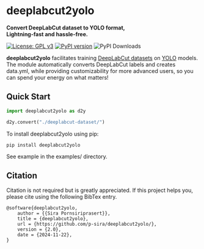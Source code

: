 # deeplabcut2yolo
**Convert DeepLabCut dataset to YOLO format,**\
**Lightning-fast and hassle-free.**

[![License: GPL v3](https://img.shields.io/badge/License-GPLv3-blue.svg)](https://www.gnu.org/licenses/gpl-3.0)
[![PyPI version](https://badge.fury.io/py/deeplabcut2yolo.svg)](https://badge.fury.io/py/deeplabcut2yolo)
![PyPI Downloads](https://static.pepy.tech/badge/deeplabcut2yolo)

**deeplabcut2yolo** facilitates training [DeepLabCut datasets](https://benchmark.deeplabcut.org/datasets.html) on [YOLO](https://docs.ultralytics.com/) models. The module automatically converts DeepLabCut labels and creates data.yml, while providing customizability for more advanced users, so you can spend your energy on what matters!

## Quick Start
```python
import deeplabcut2yolo as d2y

d2y.convert("./deeplabcut-dataset/")
```

To install deeplabcut2yolo using pip:
```
pip install deeplabcut2yolo
```

See example in the examples/ directory.

## Citation
Citation is not required but is greatly appreciated. If this project helps you, 
please cite using the following BibTex entry.
```
@software{deeplabcut2yolo,
    author = {{Sira Pornsiriprasert}},
    title = {deeplabcut2yolo},
    url = {https://github.com/p-sira/deeplabcut2yolo/},
    version = {2.0},
    date = {2024-11-22},
}
```